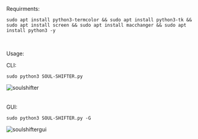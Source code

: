 Requirments:

```
sudo apt install python3-termcolor && sudo apt install python3-tk && sudo apt install screen && sudo apt install macchanger && sudo apt install python3 -y
```
<br>

Usage:

CLI:
```
sudo python3 SOUL-SHIFTER.py
```

![soulshifter](https://github.com/XBEAST1/Soul-Shifter/assets/81472131/62193196-ada2-4433-a53d-07cbee5d8525)
<br>
<br>
<br>
GUI: 
```
sudo python3 SOUL-SHIFTER.py -G
```

![soulshiftergui](https://github.com/XBEAST1/Soul-Shifter/assets/81472131/76aad229-386e-4ea4-88bb-5cb235e18fd3)
